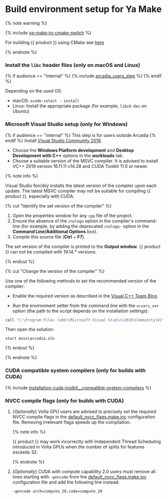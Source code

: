 # Build environment setup for Ya Make

{% note warning %}

{% include [ya-make-to-cmake-switch](../_includes/work_src/reusage-installation/ya-make-to-cmake-switch.md) %}

For building {{ product }} using CMake see [here](../concepts/build-from-source.md#build-cmake)

{% endnote %}

### Install the `libc` header files (only on macOS and Linux)

{% if audience == "internal" %} {% include [arcadia_users_step](../yandex_specific/_includes/arcadia_users_step.md) %} {% endif %}

  Depending on the used OS:

  - macOS: `xcode-select --install`
  - Linux: Install the appropriate package (for example, `libc6-dev` on Ubuntu)

### Microsoft Visual Studio setup (only for Windows)

{% if audience == "internal" %} This step is for users outside Arcadia {% endif %} Install [Visual Studio Community 2019](https://www.visualstudio.com/downloads/#build-tools-for-visual-studio-2019).

- Choose the **Windows Platform development** and **Desktop Development with C++** options in the **workloads** tab.
- Choose a suitable version of the MSVC compiler. It is advised to install VC++ 2019 version 16.11.11 v14.28 and CUDA Toolkit 11.0 or newer.

{% note info %}

Visual Studio forcibly installs the latest version of the compiler upon each update. The latest MSVC compiler may not be suitable for compiling {{ product }}, especially with CUDA.

{% cut "Identify the set version of the compiler" %}


1. Open the properties window for any `cpp` file of the project.
1. Ensure the absence of the `/nologo` option in the compiler's command-line (for example, by adding the deprecated `/nologo-` option in the **Command Line/Additional Options** box).
1. Compile this source file (**Ctrl** + **F7**).

The set version of the compiler is printed to the **Output window**. {{ product }} can not be compiled with 19.14.* versions.

{% endcut %}

{% cut "Change the version of the compiler" %}

Use one of the following methods to set the recommended version of the compiler:
- Enable the required version as described in the [Visual C++ Team Blog](https://devblogs.microsoft.com/cppblog/side-by-side-minor-version-msvc-toolsets-in-visual-studio-2019/).

- Run the environment setter from the command line with the `vcvars_ver` option (the path to the script depends on the installation settings):

```bash
call "C:\Program Files (x86)\Microsoft Visual Studio\2019\Community\VC\Auxiliary\Build\vcvars64.bat" -vcvars_ver=14.28
```

Then open the solution:
```no-highlight
start msvs\arcadia.sln
```
{% endcut %}

{% endnote %}

### CUDA compatible system compilers (only for builds with CUDA)

{% include [installation-cuda-toolkit__compatible-system-compilers](../_includes/work_src/reusage-code-examples/cuda-toolkit__compatible-system-compilers.md) %}

### NVCC compile flags (only for builds with CUDA)

1. (_Optionally_) Volta GPU users are advised to precisely set the required NVCC compile flags in the [default_nvcc_flags.make.inc](https://github.com/catboost/catboost/blob/master/catboost/cuda/cuda_lib/default_nvcc_flags.make.inc) configuration file. Removing irrelevant flags speeds up the compilation.

    {% note info %}

    {{ product }} may work incorrectly with Independent Thread Scheduling introduced in Volta GPUs when the number of splits for features exceeds 32.

    {% endnote %}

1. (_Optionally_) CUDA with compute capability 2.0 users must remove all lines starting with `-gencode` from the [default_nvcc_flags.make.inc](https://github.com/catboost/catboost/blob/master/catboost/cuda/cuda_lib/default_nvcc_flags.make.inc) configuration file and add the following line instead:
    ```no-highlight
    -gencode arch=compute_20,code=compute_20
    ```
